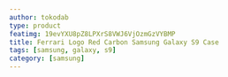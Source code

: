 ```yaml
---
author: tokodab
type: product
featimg: 19evYXU8pZ8LPXrS8VWJ6VjOzmGzVYBMP
title: Ferrari Logo Red Carbon Samsung Galaxy S9 Case
tags: [samsung, galaxy, s9]
category: [samsung]
---
```

